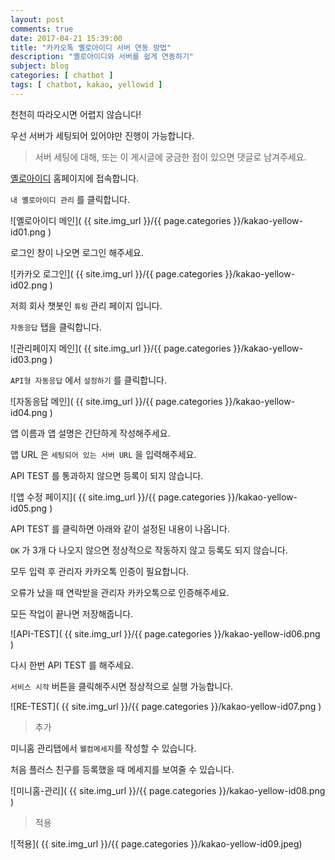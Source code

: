 ```yaml
---
layout: post
comments: true
date: 2017-04-21 15:39:00
title: "카카오톡 옐로아이디 서버 연동 방법"
description: "옐로아이디와 서버를 쉽게 연동하기"
subject: blog
categories: [ chatbot ]
tags: [ chatbot, kakao, yellowid ]
---
```


천천히 따라오시면 어렵지 않습니다!

우선 서버가 세팅되어 있어야만 진행이 가능합니다.

> 서버 세팅에 대해, 또는 이 게시글에 궁금한 점이 있으면 댓글로 남겨주세요.

[옐로아이디](https://yellowid.kakao.com/login) 홈페이지에 접속합니다.

`내 옐로아이디 관리` 를 클릭합니다.

![옐로아이디 메인]( {{ site.img_url }}/{{ page.categories }}/kakao-yellow-id01.png )

로그인 창이 나오면 로그인 해주세요.

![카카오 로그인]( {{ site.img_url }}/{{ page.categories }}/kakao-yellow-id02.png )

저희 회사 챗봇인 `튜링` 관리 페이지 입니다.

`자동응답` 탭을 클릭합니다.

![관리페이지 메인]( {{ site.img_url }}/{{ page.categories }}/kakao-yellow-id03.png )

`API형 자동응답` 에서 `설정하기` 를 클릭합니다.

![자동응답 메인]( {{ site.img_url }}/{{ page.categories }}/kakao-yellow-id04.png )

앱 이름과 앱 설명은 간단하게 작성해주세요.

앱 URL 은 `세팅되어 있는 서버 URL` 을 입력해주세요.

API TEST 를 통과하지 않으면 등록이 되지 않습니다.

![앱 수정 페이지]( {{ site.img_url }}/{{ page.categories }}/kakao-yellow-id05.png )

API TEST 를 클릭하면 아래와 같이 설정된 내용이 나옵니다.

`OK` 가 3개 다 나오지 않으면 정상적으로 작동하지 않고 등록도 되지 않습니다.

모두 입력 후 관리자 카카오톡 인증이 필요합니다.

오류가 났을 때 연락받을 관리자 카카오톡으로 인증해주세요.

모든 작업이 끝나면 저장해줍니다.

![API-TEST]( {{ site.img_url }}/{{ page.categories }}/kakao-yellow-id06.png )

다시 한번 API TEST 를 해주세요.

`서비스 시작` 버튼을 클릭해주시면 정상적으로 실행 가능합니다.

![RE-TEST]( {{ site.img_url }}/{{ page.categories }}/kakao-yellow-id07.png )

> 추가

미니홈 관리탭에서 `웰컴메세지`를 작성할 수 있습니다.

처음 플러스 친구를 등록했을 때 메세지를 보여줄 수 있습니다.

![미니홈-관리]( {{ site.img_url }}/{{ page.categories }}/kakao-yellow-id08.png )

> 적용

![적용]( {{ site.img_url }}/{{ page.categories }}/kakao-yellow-id09.jpeg)
